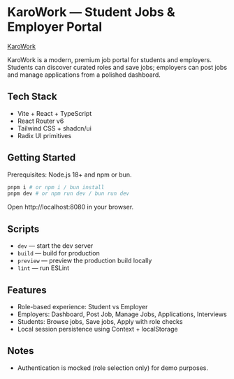 # KaroWork — Student Jobs & Employer Portal
[KaroWork](https://karo-work.vercel.app/)

KaroWork is a modern, premium job portal for students and employers. Students can discover curated roles and save jobs; employers can post jobs and manage applications from a polished dashboard.

## Tech Stack

- Vite + React + TypeScript
- React Router v6
- Tailwind CSS + shadcn/ui
- Radix UI primitives

## Getting Started

Prerequisites: Node.js 18+ and npm or bun.

```bash
pnpm i # or npm i / bun install
pnpm dev # or npm run dev / bun run dev
```

Open http://localhost:8080 in your browser.

## Scripts

- `dev` — start the dev server
- `build` — build for production
- `preview` — preview the production build locally
- `lint` — run ESLint

## Features

- Role-based experience: Student vs Employer
- Employers: Dashboard, Post Job, Manage Jobs, Applications, Interviews
- Students: Browse jobs, Save jobs, Apply with role checks
- Local session persistence using Context + localStorage

## Notes

- Authentication is mocked (role selection only) for demo purposes.
